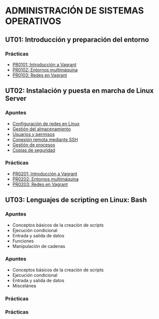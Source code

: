 # ADMINISTRACIÓN DE SISTEMAS OPERATIVOS

## UT01: Introducción y preparación del entorno

### Prácticas

- [PR0101: Introducción a Vagrant](./ut01/pr0101.md)
- [PR0102: Entornos multimáquina](./ut01/pr0102.md)
- [PR0103: Redes en Vagrant](./ut01/pr0103.md)


## UT02: Instalación y puesta en marcha de Linux Server

### Apuntes

- [Configuración de redes en Linux](./ut02/apuntes/)
- [Gestión del almacenamiento](./ut02/apuntes/2_almacenamiento_discos.md)
- [Usuarios y permisos](./ut02/apuntes/3_usuarios_permisos.md)
- [Conexión remota mediante SSH](./ut02/apuntes/4_conexion_remota.md)
- [Gestión de procesos](./ut02/apuntes/5_procesos.md)
- [Copias de seguridad](./ut02/apuntes/6_copias_de_seguridad.md)

### Prácticas

- [PR0201: Introducción a Vagrant](./ut01/practicas/pr0101.md)
- [PR0202: Entornos multimáquina](./ut01/practicas/pr0102.md)
- [PR0203: Redes en Vagrant](./ut01/practicas/pr0103.md)


## UT03: Lenguajes de scripting en Linux: Bash

### Apuntes

- Conceptos básicos de la creación de scripts
- Ejecución condicional
- Entrada y salida de datos
- Funciones
- Manipulación de cadenas


### Apuntes

- Conceptos básicos de la creación de scripts
- Ejecución condicional
- Entrada y salida de datos
- Miscelánea

### Prácticas


### Prácticas